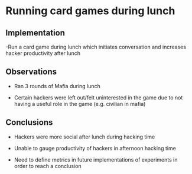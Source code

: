 # Running card games during lunch

## Implementation

-Run a card game during lunch which initiates conversation and increases hacker productivity after lunch

## Observations

- Ran 3 rounds of Mafia during lunch

- Certain hackers were left out/felt uninterested in the game due to not having a useful role in the game (e.g. civilian in mafia)

## Conclusions

- Hackers were more social after lunch during hacking time

- Unable to gauge productivity of hackers in afternoon hacking time

- Need to define metrics in future implementations of experiments in order to reach a conclusion
